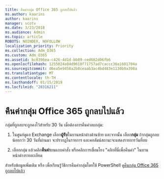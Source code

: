```yaml
---
title: คืนค่ากลุ่ม Office 365 ถูกลบไปแล้ว
ms.author: kaarins
author: kaarins
manager: scotv
ms.date: 3/23/2018
ms.audience: Admin
ms.topic: article
ROBOTS: NOINDEX, NOFOLLOW
localization_priority: Priority
ms.collection: Adm_O365
ms.custom: Adm_O365
ms.assetid: bc0396ea-c426-4d1d-bb89-ced602d06fb6
ms.openlocfilehash: 1255024a84d9610f71757ad7caccc36a1601704a
ms.sourcegitcommit: d6ea5e9458a2b8ceaab3ac4bd483e1130b9a398a
ms.translationtype: MT
ms.contentlocale: th-TH
ms.lasthandoff: 01/15/2019
ms.locfileid: "28316211"
---
```

# <a name="restore-a-deleted-office-365-group"></a>คืนค่ากลุ่ม Office 365 ถูกลบไปแล้ว

กลุ่มที่ถูกลบจะถูกคงไว้สำหรับ 30 วัน เมื่อต้องการคืนค่าลบกลุ่ม:
  
1. ในศูนย์ดูแล Exchange เลือก**ผู้รับ**ในบานหน้าต่างด้านซ้าย และจากนั้น เลือก**กลุ่ม** ถ้ากลุ่มถูกลบน้อยกว่า 30 วันที่ผ่านมา จะปรากฏในรายการ และคอลัมน์สถานะจะแสดงรายการวันที่ลบ
    
2. เลือกกลุ่ม แล้วคลิก**คืนค่า**บนแถบคำสั่ง หรือคลิกการเชื่อมโยง "คลิกที่นี่เพื่อคืนค่า" ในบานหน้าต่างรายละเอียด 
    
สำหรับข้อมูลเพิ่มเติม หรือ เพื่อเรียนรู้วิธีการคืนค่ากลุ่มโดยใช้ PowerShell ดู[คืนกลุ่ม Office 365 ถูกลบไปแล้ว](https://go.microsoft.com/fwlink/?linkid=867802)
  

